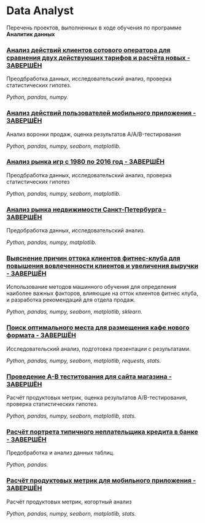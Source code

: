 # Data Analyst

Перечень проектов, выполненных в ходе обучения по программе **Аналитик данных**

### [Анализ действий клиентов сотового оператора для сравнения двух действующих тарифов и расчёта новых - ЗАВЕРШЁН](https://github.com/AlShelipov/Reps/tree/main/%D0%90%D0%BD%D0%B0%D0%BB%D0%B8%D0%B7%20%D0%B4%D0%B5%D0%B9%D1%81%D1%82%D0%B2%D0%B8%D0%B9%20%D0%BA%D0%BB%D0%B8%D0%B5%D0%BD%D1%82%D0%BE%D0%B2%20%D1%81%D0%BE%D1%82%D0%BE%D0%B2%D0%BE%D0%B3%D0%BE%20%D0%BE%D0%BF%D0%B5%D1%80%D0%B0%D1%82%D0%BE%D1%80%D0%B0%20%D0%B4%D0%BB%D1%8F%20%D1%81%D1%80%D0%B0%D0%B2%D0%BD%D0%B5%D0%BD%D0%B8%D1%8F%20%D0%B4%D0%B2%D1%83%D1%85%20%D0%B4%D0%B5%D0%B9%D1%81%D1%82%D0%B2%D1%83%D1%8E%D1%89%D0%B8%D1%85%20%D1%82%D0%B0%D1%80%D0%B8%D1%84%D0%BE%D0%B2%20%D0%B8%20%D1%80%D0%B0%D1%81%D1%87%D1%91%D1%82%D0%B0%20%D0%BD%D0%BE%D0%B2%D1%8B%D1%85)

Преодбработка данных, исследовательский анализ, проверка статистических гипотез.

_Python, pandas, numpy._

### [Анализ действий пользователей мобильного приложения - ЗАВЕРШЁН](https://github.com/AlShelipov/Reps/tree/main/%D0%90%D0%BD%D0%B0%D0%BB%D0%B8%D0%B7%20%D0%B4%D0%B5%D0%B9%D1%81%D1%82%D0%B2%D0%B8%D0%B9%20%D0%BF%D0%BE%D0%BB%D1%8C%D0%B7%D0%BE%D0%B2%D0%B0%D1%82%D0%B5%D0%BB%D0%B5%D0%B9%20%D0%BC%D0%BE%D0%B1%D0%B8%D0%BB%D1%8C%D0%BD%D0%BE%D0%B3%D0%BE%20%D0%BF%D1%80%D0%B8%D0%BB%D0%BE%D0%B6%D0%B5%D0%BD%D0%B8%D1%8F)

Анализ воронки продаж, оценка результатов A/A/B-тестирования

_Python, pandas, numpy, seaborn, matplotlib._

### [Анализ рынка игр с 1980 по 2016 год - ЗАВЕРШЁН](https://github.com/AlShelipov/Reps/tree/main/%D0%90%D0%BD%D0%B0%D0%BB%D0%B8%D0%B7%20%D1%80%D1%8B%D0%BD%D0%BA%D0%B0%20%D0%B8%D0%B3%D1%80%20%D1%81%201980%20%D0%BF%D0%BE%202016%20%D0%B3%D0%BE%D0%B4)

Преодбработка данных, исследовательский анализ, проверка статистических гипотез

_Python, pandas, numpy, seaborn, matplotlib._

### [Анализ рынка недвижимости Санкт-Петербурга - ЗАВЕРШЁН](https://github.com/AlShelipov/Reps/tree/main/%D0%90%D0%BD%D0%B0%D0%BB%D0%B8%D0%B7%20%D1%80%D1%8B%D0%BD%D0%BA%D0%B0%20%D0%BD%D0%B5%D0%B4%D0%B2%D0%B8%D0%B6%D0%B8%D0%BC%D0%BE%D1%81%D1%82%D0%B8%20%D0%A1%D0%B0%D0%BD%D0%BA%D1%82-%D0%9F%D0%B5%D1%82%D0%B5%D1%80%D0%B1%D1%83%D1%80%D0%B3%D0%B0)

Предобработка данных, исследовательский анализ.

_Python, pandas, numpy, matplotlib._

### [Выяснение причин оттока клиентов фитнес-клуба для повышения вовлеченности клиентов и увеличения выручки - ЗАВЕРШЁН](https://github.com/AlShelipov/Reps/tree/main/%D0%92%D1%8B%D1%8F%D1%81%D0%BD%D0%B5%D0%BD%D0%B8%D0%B5%20%D0%BF%D1%80%D0%B8%D1%87%D0%B8%D0%BD%20%D0%BE%D1%82%D1%82%D0%BE%D0%BA%D0%B0%20%D0%BA%D0%BB%D0%B8%D0%B5%D0%BD%D1%82%D0%BE%D0%B2%20%D1%84%D0%B8%D1%82%D0%BD%D0%B5%D1%81-%D0%BA%D0%BB%D1%83%D0%B1%D0%B0%20%D0%B4%D0%BB%D1%8F%20%D0%BF%D0%BE%D0%B2%D1%8B%D1%88%D0%B5%D0%BD%D0%B8%D1%8F%20%D0%B2%D0%BE%D0%B2%D0%BB%D0%B5%D1%87%D0%B5%D0%BD%D0%BD%D0%BE%D1%81%D1%82%D0%B8%20%D0%BA%D0%BB%D0%B8%D0%B5%D0%BD%D1%82%D0%BE%D0%B2%20%D0%B8%20%D1%83%D0%B2%D0%B5%D0%BB%D0%B8%D1%87%D0%B5%D0%BD%D0%B8%D1%8F%20%D0%B2%D1%8B%D1%80%D1%83%D1%87%D0%BA%D0%B80)

Использование методов машинного обучения для определения наиболее важных факторов, влияющие на отток клиентов фитнес клуба, и разработка рекомендаций для отдела продаж.

_Python, pandas, numpy, seaborn, matplotlib, sklearn._

### [Поиск оптимального места для размещения кафе нового формата - ЗАВЕРШЁН](https://github.com/AlShelipov/Reps/tree/main/%D0%9F%D0%BE%D0%B8%D1%81%D0%BA%20%D0%BE%D0%BF%D1%82%D0%B8%D0%BC%D0%B0%D0%BB%D1%8C%D0%BD%D0%BE%D0%B3%D0%BE%20%D0%BC%D0%B5%D1%81%D1%82%D0%B0%20%D0%B4%D0%BB%D1%8F%20%D1%80%D0%B0%D0%B7%D0%BC%D0%B5%D1%89%D0%B5%D0%BD%D0%B8%D1%8F%20%D0%BA%D0%B0%D1%84%D0%B5%20%D0%BD%D0%BE%D0%B2%D0%BE%D0%B3%D0%BE%20%D1%84%D0%BE%D1%80%D0%BC%D0%B0%D1%82%D0%B0)

Исследовательский анализ, подготовка презентации с результатами.

_Python, pandas, numpy, seaborn, matplotlib, requests, stats._

### [Проведение A-B теститования для сайта магазина - ЗАВЕРШЁН](https://github.com/AlShelipov/Reps/tree/main/%D0%9F%D1%80%D0%BE%D0%B2%D0%B5%D0%B4%D0%B5%D0%BD%D0%B8%D0%B5%20A-B%20%D1%82%D0%B5%D1%81%D1%82%D0%B8%D1%82%D0%BE%D0%B2%D0%B0%D0%BD%D0%B8%D1%8F%20%D0%B4%D0%BB%D1%8F%20%D1%81%D0%B0%D0%B9%D1%82%D0%B0%20%D0%BC%D0%B0%D0%B3%D0%B0%D0%B7%D0%B8%D0%BD%D0%B0)

Расчёт продуктовых метрик, оценка результатов A/B-тестирования, проверка статистических гипотез.

_Python, pandas, numpy, seaborn, matplotlib, stats._

### [Расчёт портрета типичного неплательщика кредита в банке - ЗАВЕРШЁН](https://github.com/AlShelipov/Reps/tree/main/%D0%A0%D0%B0%D1%81%D1%87%D1%91%D1%82%20%D0%BF%D0%BE%D1%80%D1%82%D1%80%D0%B5%D1%82%D0%B0%20%D1%82%D0%B8%D0%BF%D0%B8%D1%87%D0%BD%D0%BE%D0%B3%D0%BE%20%D0%BD%D0%B5%D0%BF%D0%BB%D0%B0%D1%82%D0%B5%D0%BB%D1%8C%D1%89%D0%B8%D0%BA%D0%B0%20%D0%BA%D1%80%D0%B5%D0%B4%D0%B8%D1%82%D0%B0%20%D0%B2%20%D0%B1%D0%B0%D0%BD%D0%BA%D0%B5)

Предобработка и анализ данных таблиц.

_Python, pandas._

### [Расчёт продуктовых метрик для мобильного приложения - ЗАВЕРШЁН](https://github.com/AlShelipov/Reps/tree/main/%D0%A0%D0%B0%D1%81%D1%87%D1%91%D1%82%20%D0%BF%D1%80%D0%BE%D0%B4%D1%83%D0%BA%D1%82%D0%BE%D0%B2%D1%8B%D1%85%20%D0%BC%D0%B5%D1%82%D1%80%D0%B8%D0%BA%20%D0%B4%D0%BB%D1%8F%20%D0%BC%D0%BE%D0%B1%D0%B8%D0%BB%D1%8C%D0%BD%D0%BE%D0%B3%D0%BE%20%D0%BF%D1%80%D0%B8%D0%BB%D0%BE%D0%B6%D0%B5%D0%BD%D0%B8%D1%8F)

Расчёт продуктовых метрик, когортный анализ

_Python, pandas, numpy, seaborn, matplotlib, stats._
